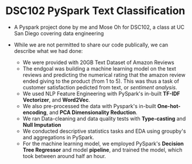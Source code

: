 # DSC102 PySpark Text Classification

* A Pyspark project done by me and Mose Oh for DSC102, a class at UC San Diego covering data engineering

* While we are not permitted to share our code publically, we can describe what we had done:
    * We were provided with 20GB Text Dataset of Amazon Reviews
    * The endgoal was building a machine learning model on the text reviews and predicting the numerical rating that the amazon review ended giving to the product (from 1 to 5). This was thus a task of customer satisfaction pedicted from text, or *sentiment analysis*.
    * We used NLP Feature Engineering with PySpark's in-built **TF-IDF Vectorizer**, and **Word2Vec**.
    * We also pre-processed the data with Pyspark's in-built **One-hot-encoding**, and **PCA Dimensionality Reduction**.
    * We ran Data-cleaning and data quality tests with **Type-casting** and **Null Imputation**
    * We conducted descriptive statistics tasks and EDA using groupby's and aggregations in PySpark.
    * For the machine learning model, we employed PySpark's **Decision Tree Regressor** and model **pipeline**, and trained the model, which took between around half an hour.
